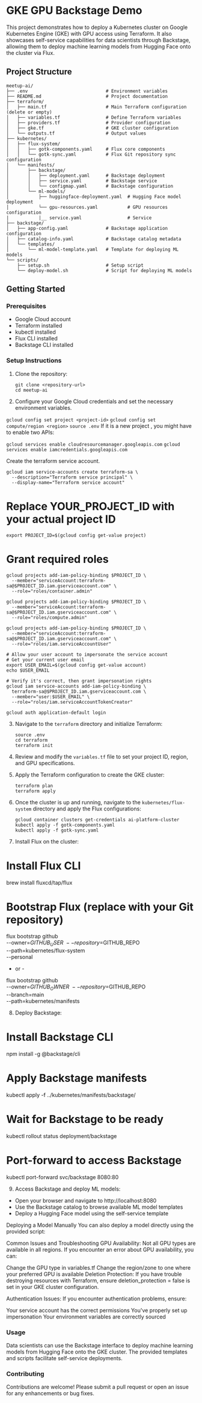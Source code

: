 # GKE GPU Backstage Demo

This project demonstrates how to deploy a Kubernetes cluster on Google Kubernetes Engine (GKE) with GPU access using Terraform. It also showcases self-service capabilities for data scientists through Backstage, allowing them to deploy machine learning models from Hugging Face onto the cluster via Flux.

## Project Structure

```
meetup-ai/
├── .env                             # Environment variables
├── README.md                        # Project documentation
├── terraform/
│   ├── main.tf                      # Main Terraform configuration (delete or empty)
│   ├── variables.tf                 # Define Terraform variables
│   ├── providers.tf                 # Provider configuration
│   ├── gke.tf                       # GKE cluster configuration
│   └── outputs.tf                   # Output values
├── kubernetes/
│   ├── flux-system/
│   │   ├── gotk-components.yaml     # Flux core components
│   │   └── gotk-sync.yaml           # Flux Git repository sync configuration
│   └── manifests/
│       ├── backstage/
│       │   ├── deployment.yaml      # Backstage deployment
│       │   ├── service.yaml         # Backstage service
│       │   └── configmap.yaml       # Backstage configuration
│       └── ml-models/
│           ├── huggingface-deployment.yaml  # Hugging Face model deployment
│           └── gpu-resources.yaml           # GPU resources configuration
|           |__ service.yaml                 # Service
├── backstage/
│   ├── app-config.yaml              # Backstage application configuration
│   ├── catalog-info.yaml            # Backstage catalog metadata
│   └── templates/
│       └── ml-model-template.yaml   # Template for deploying ML models
└── scripts/
    ├── setup.sh                     # Setup script
    └── deploy-model.sh              # Script for deploying ML models
```

## Getting Started

### Prerequisites

- Google Cloud account
- Terraform installed
- kubectl installed
- Flux CLI installed
- Backstage CLI installed

### Setup Instructions

1. Clone the repository:
   ```
   git clone <repository-url>
   cd meetup-ai
   ```

2. Configure your Google Cloud credentials and set the necessary environment variables.

`gcloud config set project <project-id>`
`gcloud config set compute/region <region>`
`source .env`
If it is a new project , you might have to enable two APIs:

`gcloud services enable cloudresourcemanager.googleapis.com`
`gcloud services enable iamcredentials.googleapis.com`

Create the terraform service account.
```
gcloud iam service-accounts create terraform-sa \
  --description="Terraform service principal" \
  --display-name="Terraform service account"
```

# Replace YOUR_PROJECT_ID with your actual project ID
`export PROJECT_ID=$(gcloud config get-value project)`

# Grant required roles
```
gcloud projects add-iam-policy-binding $PROJECT_ID \
  --member="serviceAccount:terraform-sa@$PROJECT_ID.iam.gserviceaccount.com" \
  --role="roles/container.admin"

gcloud projects add-iam-policy-binding $PROJECT_ID \
  --member="serviceAccount:terraform-sa@$PROJECT_ID.iam.gserviceaccount.com" \
  --role="roles/compute.admin"

gcloud projects add-iam-policy-binding $PROJECT_ID \
  --member="serviceAccount:terraform-sa@$PROJECT_ID.iam.gserviceaccount.com" \
  --role="roles/iam.serviceAccountUser"

# Allow your user account to impersonate the service account
# Get your current user email
export USER_EMAIL=$(gcloud config get-value account)
echo $USER_EMAIL

# Verify it's correct, then grant impersonation rights
gcloud iam service-accounts add-iam-policy-binding \
  terraform-sa@$PROJECT_ID.iam.gserviceaccount.com \
  --member="user:$USER_EMAIL" \
  --role="roles/iam.serviceAccountTokenCreator"

```

```gcloud auth application-default login```

3. Navigate to the `terraform` directory and initialize Terraform:
   ```
   source .env
   cd terraform
   terraform init
   ```

4. Review and modify the `variables.tf` file to set your project ID, region, and GPU specifications.

5. Apply the Terraform configuration to create the GKE cluster:
   ```
   terraform plan
   terraform apply
   ```

6. Once the cluster is up and running, navigate to the `kubernetes/flux-system` directory and apply the Flux configurations:
   ```
   gcloud container clusters get-credentials ai-platform-cluster
   kubectl apply -f gotk-components.yaml
   kubectl apply -f gotk-sync.yaml
   ```

7. Install Flux on the cluster:

# Install Flux CLI
brew install fluxcd/tap/flux

# Bootstrap Flux (replace with your Git repository)
flux bootstrap github \
  --owner=$GITHUB_USER \
  --repository=$GITHUB_REPO \
  --path=kubernetes/flux-system \
  --personal
- or -

flux bootstrap github \
  --owner=$GITHUB_OWNER \
  --repository=$GITHUB_REPO \
  --branch=main \
  --path=kubernetes/manifests


8. Deploy Backstage:

# Install Backstage CLI
npm install -g @backstage/cli

# Apply Backstage manifests
kubectl apply -f ../kubernetes/manifests/backstage/

# Wait for Backstage to be ready
kubectl rollout status deployment/backstage

# Port-forward to access Backstage
kubectl port-forward svc/backstage 8080:80

9. Access Backstage and deploy ML models:

- Open your browser and navigate to http://localhost:8080
- Use the Backstage catalog to browse available ML model templates
- Deploy a Hugging Face model using the self-service template

Deploying a Model Manually
You can also deploy a model directly using the provided script:

Common Issues and Troubleshooting
GPU Availability: Not all GPU types are available in all regions. If you encounter an error about GPU availability, you can:

Change the GPU type in variables.tf
Change the region/zone to one where your preferred GPU is available
Deletion Protection: If you have trouble destroying resources with Terraform, ensure deletion_protection = false is set in your GKE cluster configuration.

Authentication Issues: If you encounter authentication problems, ensure:

Your service account has the correct permissions
You've properly set up impersonation
Your environment variables are correctly sourced

### Usage

Data scientists can use the Backstage interface to deploy machine learning models from Hugging Face onto the GKE cluster. The provided templates and scripts facilitate self-service deployments.

### Contributing

Contributions are welcome! Please submit a pull request or open an issue for any enhancements or bug fixes.